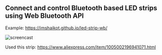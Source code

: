 ## Connect and control Bluetooth based LED strips using Web Bluetooth API

Example: https://imshaikot.github.io/led-strip-wb/

![screencast](https://github.com/imshaikot/led-strip-wb/blob/master/public/Image.gif)

Used this strip: https://www.aliexpress.com/item/1005002196941071.html
